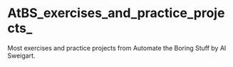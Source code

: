 # AtBS_exercises_and_practice_projects_

Most exercises and practice projects from Automate the Boring Stuff by Al Sweigart.
